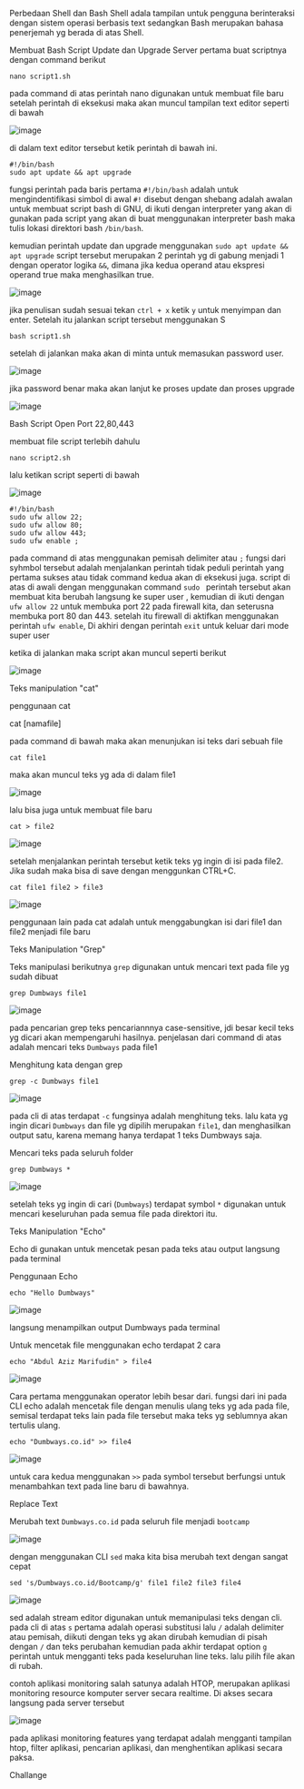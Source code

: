 Perbedaan Shell dan Bash
Shell adala tampilan untuk pengguna berinteraksi dengan sistem operasi berbasis text
sedangkan Bash merupakan bahasa penerjemah yg berada di atas Shell.

Membuat Bash Script Update dan Upgrade Server
pertama buat scriptnya dengan command berikut 

```shell
nano script1.sh
```
pada command di atas perintah nano digunakan untuk membuat file baru setelah perintah di eksekusi maka akan muncul tampilan text editor seperti di bawah

![image](https://user-images.githubusercontent.com/56806850/203561826-51b47961-af5b-42e6-8c05-a35bfa698241.png)

di dalam text editor tersebut ketik perintah di bawah ini.

```shell
#!/bin/bash
sudo apt update && apt upgrade
```


fungsi perintah pada baris pertama `#!/bin/bash` adalah untuk mengindentifikasi simbol di awal `#!` disebut dengan shebang adalah awalan untuk membuat script bash di GNU, di ikuti dengan interpreter yang akan di gunakan
pada  script yang akan di buat menggunakan interpreter bash maka tulis lokasi direktori bash `/bin/bash`.

kemudian perintah update dan upgrade menggunakan `sudo apt update && apt upgrade` script tersebut merupakan 2 perintah yg di gabung menjadi 1 dengan operator logika `&&`, dimana jika kedua operand atau ekspresi operand true maka menghasilkan true.

![image](https://user-images.githubusercontent.com/56806850/203564857-371faebd-1020-46b7-be35-6e1024dbc5bf.png)
  
 
jika penulisan sudah sesuai tekan `ctrl + x` ketik `y` untuk menyimpan dan enter. Setelah itu jalankan script tersebut menggunakan S

```shell
bash script1.sh
```

setelah di jalankan maka akan di minta untuk memasukan password user. 

![image](https://user-images.githubusercontent.com/56806850/203565455-267f5413-fd19-4a0b-8301-ca67e6f130e2.png)

jika password benar maka akan lanjut ke proses update dan proses upgrade 

![image](https://user-images.githubusercontent.com/56806850/203565570-d3905fb7-ae0d-4aa7-b906-efcdb694b096.png)



Bash Script Open Port 22,80,443

membuat file script terlebih dahulu

```shell
nano script2.sh
```
lalu ketikan script seperti di bawah

![image](https://user-images.githubusercontent.com/56806850/203570561-e74f99a9-bfc3-43ae-9ef4-c8d903334fc9.png)


```shell
#!/bin/bash
sudo ufw allow 22;
sudo ufw allow 80;
sudo ufw allow 443;
sudo ufw enable ;
```


pada command di atas menggunakan pemisah delimiter atau `;` fungsi dari syhmbol tersebut adalah menjalankan perintah tidak peduli perintah yang pertama sukses atau tidak command kedua akan di eksekusi juga.
script di atas di awali dengan menggunakan command `sudo ` perintah tersebut akan membuat kita berubah langsung ke super user   ,
kemudian di ikuti dengan `ufw allow 22` untuk membuka port 22 pada firewall kita, dan seterusna membuka port 80 dan 443. setelah itu firewall di aktifkan menggunakan perintah `ufw enable`, Di akhiri dengan perintah `exit` untuk keluar dari mode super user

ketika di jalankan maka script akan muncul seperti berikut

![image](https://user-images.githubusercontent.com/56806850/203571151-b8ba6991-06c6-470a-91cd-1648ce6e2051.png)

Teks manipulation "cat"

penggunaan cat 

cat [namafile]

pada command di bawah maka akan menunjukan isi teks dari sebuah file

```shell
cat file1
```
maka akan muncul teks yg ada di dalam file1

![image](https://user-images.githubusercontent.com/56806850/203573500-4e79cea8-7583-42b9-86ab-a6c5477c475b.png)



lalu bisa juga untuk membuat file baru

```shell
cat > file2
```
![image](https://user-images.githubusercontent.com/56806850/203574130-4154bf5a-7816-4cab-a951-05b76fead9c7.png)


setelah menjalankan perintah tersebut ketik teks yg ingin di isi pada file2. Jika sudah maka bisa di save dengan menggunkan CTRL+C.



```shell
cat file1 file2 > file3
```
![image](https://user-images.githubusercontent.com/56806850/203574343-6439bcb2-f0ff-4e6c-a41b-403dae5a1f9d.png)


penggunaan lain pada cat adalah untuk menggabungkan isi dari file1 dan file2 menjadi file baru

Teks Manipulation "Grep"

Teks manipulasi berikutnya `grep` digunakan untuk mencari text pada file yg sudah dibuat 

```shell
grep Dumbways file1
```
![image](https://user-images.githubusercontent.com/56806850/203575116-9207b464-ddb7-4898-96dc-15034d170301.png)

pada pencarian grep teks pencariannnya case-sensitive, jdi besar kecil teks yg dicari akan mempengaruhi hasilnya. penjelasan dari command di atas adalah mencari teks `Dumbways` pada file1

Menghitung kata dengan grep

```shell
grep -c Dumbways file1
```
![image](https://user-images.githubusercontent.com/56806850/203576263-d499fa50-f4e2-4e46-bdb6-9294fb8aae1c.png)


pada cli di atas terdapat `-c` fungsinya adalah menghitung teks. lalu kata yg ingin dicari `Dumbways` dan file yg dipilih merupakan `file1`, dan menghasilkan output satu, karena memang hanya terdapat 1 teks Dumbways saja.


Mencari teks pada seluruh folder

```shell
grep Dumbways *
```

![image](https://user-images.githubusercontent.com/56806850/203576702-9a72563d-0cf5-4418-8b4c-74adfe12a4a4.png)

setelah teks yg ingin di cari (`Dumbways`) terdapat symbol `*` digunakan untuk mencari keseluruhan pada semua file pada direktori itu.

Teks Manipulation "Echo"

Echo di gunakan untuk mencetak pesan pada teks atau output langsung pada terminal

Penggunaan Echo

```shell
echo "Hello Dumbways"
```
![image](https://user-images.githubusercontent.com/56806850/203577729-d474e36f-2f73-4a84-8e69-6bce2e4ba5a3.png)


langsung menampilkan output Dumbways pada terminal 


Untuk mencetak file menggunakan echo terdapat 2 cara 

```shell
echo "Abdul Aziz Marifudin" > file4
```

![image](https://user-images.githubusercontent.com/56806850/203596074-96319175-f2dd-403e-8a31-1ec9a0bcf5e6.png)


Cara pertama menggunakan operator lebih besar dari. fungsi dari ini pada CLI echo adalah mencetak file dengan menulis ulang teks yg ada pada file, semisal terdapat teks lain pada file tersebut maka teks yg seblumnya akan tertulis ulang.

```shell
echo "Dumbways.co.id" >> file4
```

![image](https://user-images.githubusercontent.com/56806850/203596196-13df405f-1490-44b0-93b0-df15bb20c826.png)


untuk cara kedua menggunakan `>>` pada symbol tersebut berfungsi untuk menambahkan text pada line baru di bawahnya.



Replace Text

Merubah text `Dumbways.co.id` pada seluruh file menjadi `bootcamp`

![image](https://user-images.githubusercontent.com/56806850/203597902-0bb87dda-c931-4b92-9fe7-07ec189f9679.png)

dengan menggunakan CLI `sed` maka kita bisa merubah text dengan sangat cepat

```shell 
sed 's/Dumbways.co.id/Bootcamp/g' file1 file2 file3 file4
```

![image](https://user-images.githubusercontent.com/56806850/203598474-46df722a-8183-4292-af3b-43b88a4d2ef7.png)


sed adalah stream editor digunakan untuk memanipulasi teks dengan cli. pada cli di atas `s` pertama adalah operasi substitusi lalu `/` adalah delimiter atau pemisah, diikuti dengan teks yg akan dirubah kemudian di pisah dengan `/` dan teks perubahan kemudian pada akhir terdapat option `g` perintah untuk mengganti teks pada keseluruhan line teks. lalu pilih file akan di rubah.



contoh aplikasi monitoring salah satunya adalah HTOP, merupakan aplikasi monitoring resource komputer server secara realtime. Di akses secara langsung pada server tersebut

![image](https://user-images.githubusercontent.com/56806850/203822678-c8c835c4-ffd1-43c8-9668-e3a50f7f139e.png)

pada aplikasi monitoring features yang terdapat adalah mengganti tampilan htop, filter aplikasi, pencarian aplikasi, dan menghentikan aplikasi secara paksa.



Challange 



  
